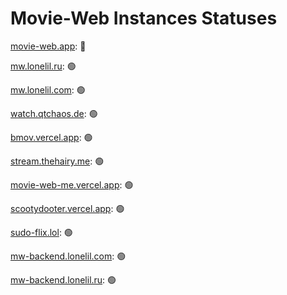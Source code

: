 # Movie-Web Instances Statuses
[movie-web.app](https://movie-web.app): 🔴

[mw.lonelil.ru](https://mw.lonelil.ru): 🟢

[mw.lonelil.com](https://mw.lonelil.com): 🟢

[watch.qtchaos.de](https://watch.qtchaos.de): 🟢

[bmov.vercel.app](https://bmov.vercel.app): 🟢

[stream.thehairy.me](https://stream.thehairy.me): 🟢

[movie-web-me.vercel.app](https://movie-web-me.vercel.app): 🟢

[scootydooter.vercel.app](https://scootydooter.vercel.app): 🟢

[sudo-flix.lol](https://sudo-flix.lol): 🟢

[mw-backend.lonelil.com](https://mw-backend.lonelil.com): 🟢

[mw-backend.lonelil.ru](https://mw-backend.lonelil.ru): 🟢

